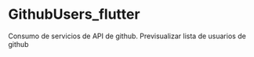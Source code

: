 # GithubUsers_flutter
Consumo de servicios de API de github. Previsualizar lista de usuarios de github
